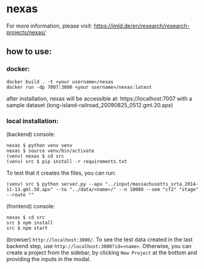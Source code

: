 # nexas
For more information, please visit: https://imld.de/en/research/research-projects/nexas/

## how to use: 

### docker: 
```
docker build . -t <your username>/nexas
docker run -dp 7007:3000 <your username>/nexas:latest
```

after installation, nexas will be accessible at: https://localhost:7007 with a sample dataset (long-island-railroad_20090825_0512.gml.20.apx)

### local installation: 
(backend) console:
```
nexas $ python venv venv
nexas $ source venv/bin/activate
(venv) nexas $ cd src
(venv) src $ pip install -r requirements.txt
```
To test that it creates the files, you can run: 
```
(venv) src $ python server.py --apx "../input/massachusetts_srta_2014-11-13.gml.50.apx" --to "../data/<name>/" --n 10000 --sem "cf2" "stage" --route ""
```

(frontend) console:
```
nexas $ cd src 
src $ npm install 
src $ npm start 
```
(browser) `http://localhost:3000/`. 
To see the test data created in the last backend step, use `http://localhost:3000?id=<name>`. 
Otherwise, you can create a project from the sidebar, by clicking `New Project` at the bottom and providing the inputs in the modal. 
